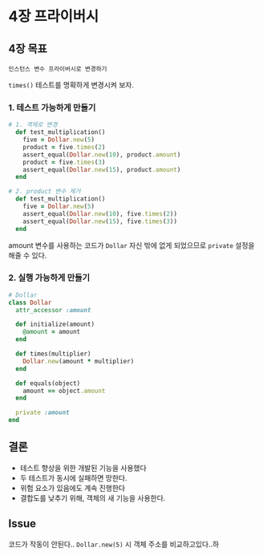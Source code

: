 # 4장 프라이버시

## 4장 목표 

```
인스턴스 변수 프라이버시로 변경하기
```

`times()` 테스트를 명확하게 변경시켜 보자.

### 1. 테스트 가능하게 만들기

```ruby
# 1. 객체로 변경
  def test_multiplication()
    five = Dollar.new(5)
    product = five.times(2)
    assert_equal(Dollar.new(10), product.amount)
    product = five.times(3)
    assert_equal(Dollar.new(15), product.amount)
  end  

# 2. product 변수 제거 
  def test_multiplication()
    five = Dollar.new(5)
    assert_equal(Dollar.new(10), five.times(2))
    assert_equal(Dollar.new(15), five.times(3))
  end
```

amount 변수를 사용하는 코드가 `Dollar` 자신 밖에 없게 되었으므로 `private` 설정을 해줄 수 있다.

### 2. 실행 가능하게 만들기 

```ruby
# Dollar
class Dollar
  attr_accessor :amount

  def initialize(amount)
    @amount = amount
  end

  def times(multiplier)
    Dollar.new(amount * multiplier)
  end

  def equals(object)
    amount == object.amount
  end

  private :amount
end
```

## 결론

- 테스트 향상을 위한 개발된 기능을 사용했다
- 두 테스트가 동시에 실패하면 망한다.
- 위험 요소가 있음에도 계속 진행한다
- 결합도를 낮추기 위해, 객체의 새 기능을 사용한다.

## Issue

코드가 작동이 안된다.. `Dollar.new(5)` 시 객체 주소를 비교하고있다..하 